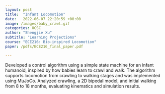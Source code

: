 ```yaml
---
layout: post
title:  "Infant Locomotion"
date:   2022-06-07 22:20:59 +00:00
image: /images/baby_crawl.gif
categories: UCSC
author: "Shengjie Xu"
subtitle: "Learning Projections"
course: "ECE216: Bio-inspired Locomotion" 
paper: /pdfs/ECE216_final_paper.pdf

---
```

 Developed a control algorithm using a simple state machine for an infant humanoid, inspired by how babies learn to crawl and walk. The algorithm supports locomotion from crawling to walking stages and was implemented using MuJoCo. Analyzed crawling, a 2D bipedal model, and initial walking from 8 to 18 months, evaluating kinematics and simulation results.